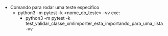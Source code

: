 - Comando para rodar uma teste especifico
  - python3 -m pytest -k <nome_do_teste> -vv
  exe:
    - python3 -m pytest -k test_validar_classe_xmlimporter_esta_importando_para_uma_lista -vv